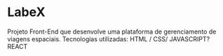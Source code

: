 # LabeX
Projeto Front-End que desenvolve uma plataforma de gerenciamento de viagens espaciais. Tecnologias utilizadas: HTML / CSS/ JAVASCRIPT? REACT

